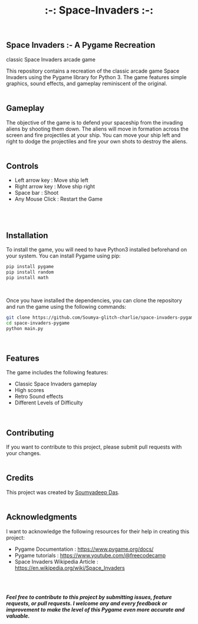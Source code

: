 <h1 align="center">:-: Space-Invaders :-:</h1>
<br>

## Space Invaders :- A Pygame Recreation

classic Space Invaders arcade game

This repository contains a recreation of the classic arcade game Space Invaders using the Pygame library for Python 3. The game features simple graphics, sound effects, and gameplay reminiscent of the original.
<br>
<br>

## Gameplay
The objective of the game is to defend your spaceship from the invading aliens by shooting them down. The aliens will move in formation across the screen and fire projectiles at your ship. You can move your ship left and right to dodge the projectiles and fire your own shots to destroy the aliens.
<br>
<br>

## Controls

- Left arrow key : Move ship left
- Right arrow key : Move ship right
- Space bar : Shoot
- Any Mouse Click : Restart the Game
<br>
<br>

## Installation

To install the game, you will need to have Python3 installed beforehand on your system. You can install Pygame using pip:
 ```bash
 pip install pygame
 pip install random
 pip install math
 ```
<br>

Once you have installed the dependencies, you can clone the repository and run the game using the following commands:
```bash
git clone https://github.com/Soumya-glitch-charlie/space-invaders-pygame.git
cd space-invaders-pygame
python main.py
```
<br>

## Features
The game includes the following features:

- Classic Space Invaders gameplay
- High scores
- Retro Sound effects
- Different Levels of Difficulty
<br>


## Contributing
If you want to contribute to this project, please submit pull requests with your changes.
<br>
<br>

## Credits
This project was created by [Soumyadeep Das](https://github.com/Soumya-glitch-charlie).
<br>
<br>

## Acknowledgments
I want to acknowledge the following resources for their help in creating this project:

- Pygame Documentation : https://www.pygame.org/docs/
- Pygame tutorials : https://www.youtube.com/@freecodecamp
- Space Invaders Wikipedia Article : https://en.wikipedia.org/wiki/Space_Invaders
<br>
<br>

<b><i>Feel free to contribute to this project by submitting issues, feature requests, or pull requests. I welcome any and every feedback or improvement to make the level of this Pygame even more accurate and valuable.<i><b>
